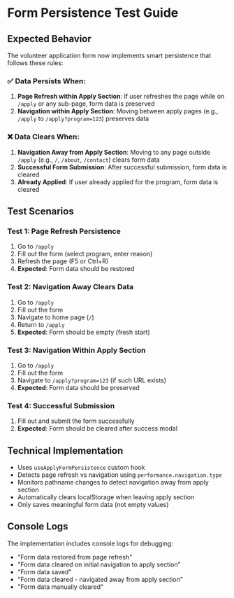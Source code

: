 # Form Persistence Test Guide

## Expected Behavior

The volunteer application form now implements smart persistence that follows these rules:

### ✅ Data Persists When:
1. **Page Refresh within Apply Section**: If user refreshes the page while on `/apply` or any sub-page, form data is preserved
2. **Navigation within Apply Section**: Moving between apply pages (e.g., `/apply` to `/apply?program=123`) preserves data

### ❌ Data Clears When:
1. **Navigation Away from Apply Section**: Moving to any page outside `/apply` (e.g., `/`, `/about`, `/contact`) clears form data
2. **Successful Form Submission**: After successful submission, form data is cleared
3. **Already Applied**: If user already applied for the program, form data is cleared

## Test Scenarios

### Test 1: Page Refresh Persistence
1. Go to `/apply`
2. Fill out the form (select program, enter reason)
3. Refresh the page (F5 or Ctrl+R)
4. **Expected**: Form data should be restored

### Test 2: Navigation Away Clears Data
1. Go to `/apply`
2. Fill out the form
3. Navigate to home page (`/`)
4. Return to `/apply`
5. **Expected**: Form should be empty (fresh start)

### Test 3: Navigation Within Apply Section
1. Go to `/apply`
2. Fill out the form
3. Navigate to `/apply?program=123` (if such URL exists)
4. **Expected**: Form data should be preserved

### Test 4: Successful Submission
1. Fill out and submit the form successfully
2. **Expected**: Form should be cleared after success modal

## Technical Implementation

- Uses `useApplyFormPersistence` custom hook
- Detects page refresh vs navigation using `performance.navigation.type`
- Monitors pathname changes to detect navigation away from apply section
- Automatically clears localStorage when leaving apply section
- Only saves meaningful form data (not empty values)

## Console Logs

The implementation includes console logs for debugging:
- "Form data restored from page refresh"
- "Form data cleared on initial navigation to apply section"
- "Form data saved"
- "Form data cleared - navigated away from apply section"
- "Form data manually cleared"

